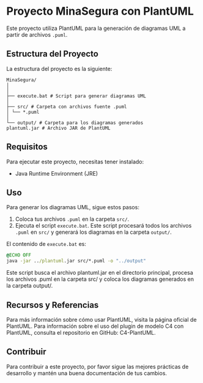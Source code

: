 # Proyecto MinaSegura con PlantUML

Este proyecto utiliza PlantUML para la generación de diagramas UML a partir de archivos `.puml`.

## Estructura del Proyecto

La estructura del proyecto es la siguiente:

```Esqueleto
MinaSegura/
│
│
├── execute.bat # Script para generar diagramas UML
│
├── src/ # Carpeta con archivos fuente .puml
│ └── *.puml
│
└── output/ # Carpeta para los diagramas generados
plantuml.jar # Archivo JAR de PlantUML

```

## Requisitos

Para ejecutar este proyecto, necesitas tener instalado:

- Java Runtime Environment (JRE)

## Uso

Para generar los diagramas UML, sigue estos pasos:

1. Coloca tus archivos `.puml` en la carpeta `src/`.
2. Ejecuta el script `execute.bat`. Este script procesará todos los archivos `.puml` en `src/` y generará los diagramas en la carpeta `output/`.

El contenido de `execute.bat` es:

```bat
@ECHO OFF
java -jar ../plantuml.jar src/*.puml -o "../output" 
```

Este script busca el archivo plantuml.jar en el directorio principal, procesa los archivos .puml en la carpeta src/ y coloca los diagramas generados en la carpeta output/.

## Recursos y Referencias

Para más información sobre cómo usar PlantUML, visita la página oficial de PlantUML.
Para información sobre el uso del plugin de modelo C4 con PlantUML, consulta el repositorio en GitHub: C4-PlantUML.

## Contribuir

Para contribuir a este proyecto, por favor sigue las mejores prácticas de desarrollo y mantén una buena documentación de tus cambios.
